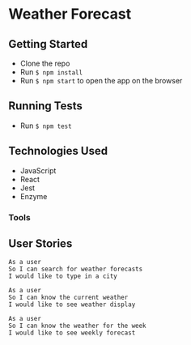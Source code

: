 # Weather Forecast

## Getting Started

- Clone the repo
- Run `$ npm install`
- Run `$ npm start` to open the app on the browser


## Running Tests

- Run `$ npm test` 

## Technologies Used

- JavaScript
- React
- Jest
- Enzyme


### Tools

## User Stories

```
As a user
So I can search for weather forecasts
I would like to type in a city 

As a user
So I can know the current weather
I would like to see weather display

As a user
So I can know the weather for the week
I would like to see weekly forecast
```
